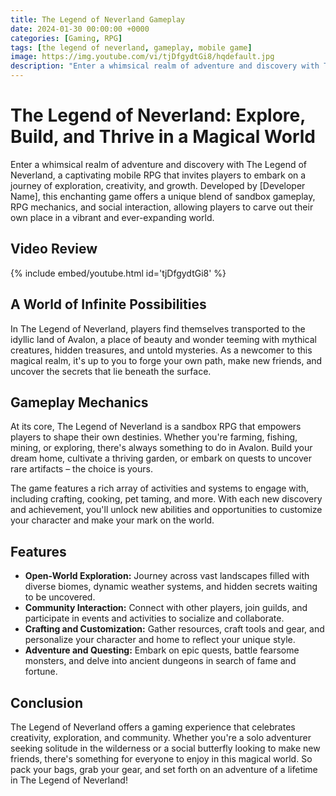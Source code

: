 ```yaml
---
title: The Legend of Neverland Gameplay
date: 2024-01-30 00:00:00 +0000
categories: [Gaming, RPG]
tags: [the legend of neverland, gameplay, mobile game]
image: https://img.youtube.com/vi/tjDfgydtGi8/hqdefault.jpg
description: "Enter a whimsical realm of adventure and discovery with The Legend of Neverland, a captivating mobile RPG that invites players to embark on a journey of exploration, creativity, and growth. Developed by [Developer Name], this enchanting game offers a unique blend of sandbox gameplay, RPG mechanics, and social interaction, allowing players to carve out their own place in a vibrant and ever-expanding world."
---
```



# The Legend of Neverland: Explore, Build, and Thrive in a Magical World

Enter a whimsical realm of adventure and discovery with The Legend of Neverland, a captivating mobile RPG that invites players to embark on a journey of exploration, creativity, and growth. Developed by [Developer Name], this enchanting game offers a unique blend of sandbox gameplay, RPG mechanics, and social interaction, allowing players to carve out their own place in a vibrant and ever-expanding world.

## Video Review

{% include embed/youtube.html id='tjDfgydtGi8' %}

## A World of Infinite Possibilities

In The Legend of Neverland, players find themselves transported to the idyllic land of Avalon, a place of beauty and wonder teeming with mythical creatures, hidden treasures, and untold mysteries. As a newcomer to this magical realm, it's up to you to forge your own path, make new friends, and uncover the secrets that lie beneath the surface.

## Gameplay Mechanics

At its core, The Legend of Neverland is a sandbox RPG that empowers players to shape their own destinies. Whether you're farming, fishing, mining, or exploring, there's always something to do in Avalon. Build your dream home, cultivate a thriving garden, or embark on quests to uncover rare artifacts – the choice is yours.

The game features a rich array of activities and systems to engage with, including crafting, cooking, pet taming, and more. With each new discovery and achievement, you'll unlock new abilities and opportunities to customize your character and make your mark on the world.

## Features

- **Open-World Exploration:** Journey across vast landscapes filled with diverse biomes, dynamic weather systems, and hidden secrets waiting to be uncovered.
- **Community Interaction:** Connect with other players, join guilds, and participate in events and activities to socialize and collaborate.
- **Crafting and Customization:** Gather resources, craft tools and gear, and personalize your character and home to reflect your unique style.
- **Adventure and Questing:** Embark on epic quests, battle fearsome monsters, and delve into ancient dungeons in search of fame and fortune.

## Conclusion

The Legend of Neverland offers a gaming experience that celebrates creativity, exploration, and community. Whether you're a solo adventurer seeking solitude in the wilderness or a social butterfly looking to make new friends, there's something for everyone to enjoy in this magical world. So pack your bags, grab your gear, and set forth on an adventure of a lifetime in The Legend of Neverland!
